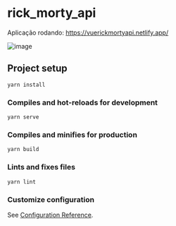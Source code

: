 # rick_morty_api

Aplicação rodando: https://vuerickmortyapi.netlify.app/

![image](https://github.com/user-attachments/assets/0d016e8a-76da-4d45-b18e-c10b830144c3)


## Project setup
```
yarn install
```

### Compiles and hot-reloads for development
```
yarn serve
```

### Compiles and minifies for production
```
yarn build
```

### Lints and fixes files
```
yarn lint
```

### Customize configuration
See [Configuration Reference](https://cli.vuejs.org/config/).
